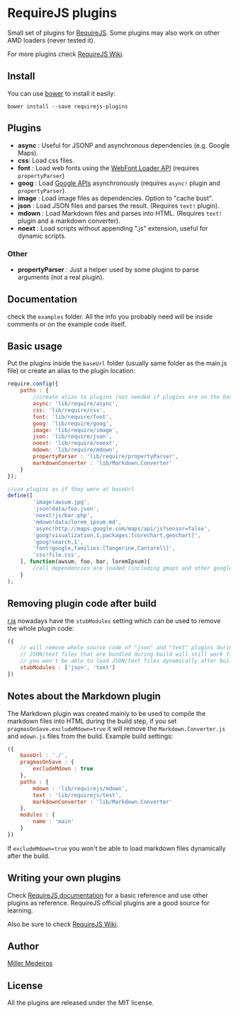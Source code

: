 # RequireJS plugins

Small set of plugins for [RequireJS](http://requirejs.org). Some plugins may
also work on other AMD loaders (never tested it).

For more plugins check [RequireJS Wiki](https://github.com/jrburke/requirejs/wiki/Plugins).


## Install

You can use [bower](http://bower.io/) to install it easily:

```
bower install --save requirejs-plugins
```



## Plugins

 - **async** : Useful for JSONP and asynchronous dependencies (e.g. Google Maps).
 - **css**: Load css files.
 - **font** : Load web fonts using the [WebFont Loader API](https://code.google.com/apis/webfonts/docs/webfont_loader.html)
   (requires `propertyParser`)
 - **goog** : Load [Google APIs](http://code.google.com/apis/loader/)
   asynchronously (requires `async!` plugin and `propertyParser`).
 - **image** : Load image files as dependencies. Option to "cache bust".
 - **json** : Load JSON files and parses the result. (Requires `text!` plugin).
 - **mdown** : Load Markdown files and parses into HTML. (Requires `text!`
   plugin and a markdown converter).
 - **noext** : Load scripts without appending ".js" extension, useful for
   dynamic scripts.

### Other

 - **propertyParser** : Just a helper used by some plugins to parse
   arguments (not a real plugin).



## Documentation

check the `examples` folder. All the info you probably need will be inside
comments or on the example code itself.



## Basic usage

Put the plugins inside the `baseUrl` folder (usually same folder as the main.js
file) or create an alias to the plugin location:

```js
require.config({
    paths : {
        //create alias to plugins (not needed if plugins are on the baseUrl)
        async: 'lib/require/async',
        css: 'lib/require/css',
        font: 'lib/require/font',
        goog: 'lib/require/goog',
        image: 'lib/require/image',
        json: 'lib/require/json',
        noext: 'lib/require/noext',
        mdown: 'lib/require/mdown',
        propertyParser : 'lib/require/propertyParser',
        markdownConverter : 'lib/Markdown.Converter'
    }
});

//use plugins as if they were at baseUrl
define([
        'image!awsum.jpg',
        'json!data/foo.json',
        'noext!js/bar.php',
        'mdown!data/lorem_ipsum.md',
        'async!http://maps.google.com/maps/api/js?sensor=false',
        'goog!visualization,1,packages:[corechart,geochart]',
        'goog!search,1',
        'font!google,families:[Tangerine,Cantarell]',
        'css!file.css',
    ], function(awsum, foo, bar, loremIpsum){
        //all dependencies are loaded (including gmaps and other google apis)
    }
);
```


## Removing plugin code after build

[r.js](https://github.com/jrburke/r.js/blob/master/build/example.build.js)
nowadays have the `stubModules` setting which can be used to remove the whole
plugin code:

```js
({
    // will remove whole source code of "json" and "text" plugins during build
    // JSON/text files that are bundled during build will still work fine but
    // you won't be able to load JSON/text files dynamically after build
    stubModules : ['json', 'text']
})
```


## Notes about the Markdown plugin

The Markdown plugin was created mainly to be used to compile the markdown files
into HTML during the build step, if you set `pragmasOnSave.excludeMdown=true`
it will remove the `Markdown.Converter.js` and `mdown.js` files from the build.
Example build settings:

```js
({
    baseUrl : './',
    pragmasOnSave : {
        excludeMdown : true
    },
    paths : {
        mdown : 'lib/requirejs/mdown',
        text : 'lib/requirejs/text',
        markdownConverter : 'lib/Markdown.Converter'
    },
    modules : {
        name : 'main'
    }
})
```

If `excludeMdown=true` you won't be able to load markdown files dynamically
after the build.



## Writing your own plugins

Check [RequireJS documentation](http://requirejs.org/docs/plugins.html) for
a basic reference and use other plugins as reference. RequireJS official
plugins are a good source for learning.

Also be sure to check [RequireJS Wiki](https://github.com/jrburke/requirejs/wiki/Plugins).



## Author

[Miller Medeiros](http://blog.millermedeiros.com/)



## License

All the plugins are released under the MIT license.
